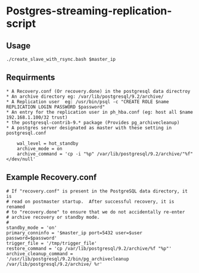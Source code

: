 Postgres-streaming-replication-script
=====================================

Usage
-----
	./create_slave_with_rsync.bash $master_ip

Requirments
-----------
	* A Recovery.conf (Or recovery.done) in the postgresql data directroy
	* An archive directory eg: /var/lib/postgresql/9.2/archive/
	* A Replication user  eg: /usr/bin/psql -c "CREATE ROLE $name REPLICATION LOGIN PASSWORD $password"
	* An entry for the replication user in ph_hba.conf (eg: host all $name 192.168.1.100/32 trust)
	* the postgresql-contrib-9.* package (Provides pg_archivecleanup)
	* A postgres server designated as master with these setting in postgresql.conf

		wal_level = hot_standby
		archive_mode = on
		archive_command = 'cp -i "%p" /var/lib/postgresql/9.2/archive/"%f" </dev/null' 


Example Recovery.conf
---------------------
	# If "recovery.conf" is present in the PostgreSQL data directory, it is
	# read on postmaster startup.  After successful recovery, it is renamed
	# to "recovery.done" to ensure that we do not accidentally re-enter
	# archive recovery or standby mode.
	#
	standby_mode = 'on'
	primary_conninfo = '$master_ip port=5432 user=$user password=$password'
	trigger_file = '/tmp/trigger_file'
	restore_command = 'cp /var/lib/postgresql/9.2/archive/%f "%p"'
	archive_cleanup_command = '/usr/lib/postgresql/9.2/bin/pg_archivecleanup /var/lib/postgresql/9.2/archive/ %r'

